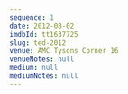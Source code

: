 ```yaml
---
sequence: 1
date: 2012-08-02
imdbId: tt1637725
slug: ted-2012
venue: AMC Tysons Corner 16
venueNotes: null
medium: null
mediumNotes: null
---
```


